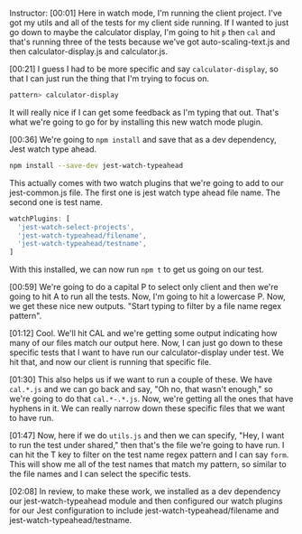 Instructor: [00:01] Here in watch mode, I'm running the client project. I've got my utils and all of the tests for my client side running. If I wanted to just go down to maybe the calculator display, I'm going to hit `p` then `cal` and that's running three of the tests because we've got auto-scaling-text.js and then calculator-display.js and calculator.js.


[00:21] I guess I had to be more specific and say `calculator-display`, so that I can just run the thing that I'm trying to focus on.

```bash
pattern> calculator-display
```

It will really nice if I can get some feedback as I'm typing that out. That's what we're going to go for by installing this new watch mode plugin.

[00:36] We're going to `npm install` and save that as a dev dependency, Jest watch type ahead. 

```bash
npm install --save-dev jest-watch-typeahead
```

This actually comes with two watch plugins that we're going to add to our jest-common.js file. The first one is jest watch type ahead file name. The second one is test name. 

```js
watchPlugins: [
  'jest-watch-select-projects',
  'jest-watch-typeahead/filename',
  'jest-watch-typeahead/testname',
]
```


With this installed, we can now run `npm t` to get us going on our test.

[00:59] We're going to do a capital P to select only client and then we're going to hit A to run all the tests. Now, I'm going to hit a lowercase P. Now, we get these nice new outputs. "Start typing to filter by a file name regex pattern".

[01:12] Cool. We'll hit CAL and we're getting some output indicating how many of our files match our output here. Now, I can just go down to these specific tests that I want to have run our calculator-display under test. We hit that, and now our client is running that specific file.

[01:30] This also helps us if we want to run a couple of these. We have `cal.*.js` and we can go back and say, "Oh no, that wasn't enough," so we're going to do that `cal.*-.*.js`. Now, we're getting all the ones that have hyphens in it. We can really narrow down these specific files that we want to have run.

[01:47] Now, here if we do `utils.js` and then we can specify, "Hey, I want to run the test under shared," then that's the file we're going to have run. I can hit the T key to filter on the test name regex pattern and I can say `form`. This will show me all of the test names that match my pattern, so similar to the file names and I can select the specific tests.

[02:08] In review, to make these work, we installed as a dev dependency our jest-watch-typeahead module and then configured our watch plugins for our Jest configuration to include jest-watch-typeahead/filename and jest-watch-typeahead/testname.
